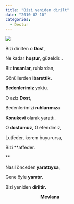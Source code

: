 ```yaml
---
title: "Bizi yeniden dirilt"
date: "2010-02-10"
categories: 
  - Destur
---
```


![](/uploads/image/mevlana(1).jpg)

Bizi dirilten o **Dos**t,

Ne kadar **hoştur,** güzeldir...

Biz **insanlar,** ruhlardan,

Gönüllerden **ibarettik.**

**Bedenlerimiz** yoktu.

  
O aziz **Dost**,

Bedenlerimizi **ruhlarımıza**

**Konukevi** olarak yarattı.

O **dostumuz,** O efendimiz,

Lutfeder, kerem buyurursa,

Bizi **affeder.  
  
**

Nasıl önceden **yarattıysa**,

Gene öyle **yaratır.**

Bizi yeniden **diriltir.**

                            **Mevlana**
